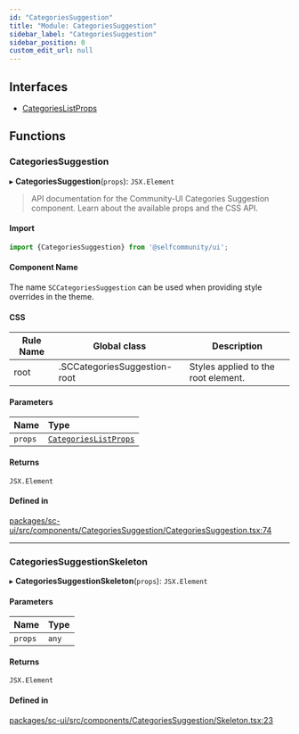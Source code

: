 ```yaml
---
id: "CategoriesSuggestion"
title: "Module: CategoriesSuggestion"
sidebar_label: "CategoriesSuggestion"
sidebar_position: 0
custom_edit_url: null
---
```


## Interfaces

- [CategoriesListProps](../interfaces/CategoriesSuggestion.CategoriesListProps.md)

## Functions

### CategoriesSuggestion

▸ **CategoriesSuggestion**(`props`): `JSX.Element`

> API documentation for the Community-UI Categories Suggestion component. Learn about the available props and the CSS API.

#### Import
```jsx
import {CategoriesSuggestion} from '@selfcommunity/ui';
```
#### Component Name
The name `SCCategoriesSuggestion` can be used when providing style overrides in the theme.

#### CSS

|Rule Name|Global class|Description|
|---|---|---|
|root|.SCCategoriesSuggestion-root|Styles applied to the root element.|

#### Parameters

| Name | Type |
| :------ | :------ |
| `props` | [`CategoriesListProps`](../interfaces/CategoriesSuggestion.CategoriesListProps.md) |

#### Returns

`JSX.Element`

#### Defined in

[packages/sc-ui/src/components/CategoriesSuggestion/CategoriesSuggestion.tsx:74](https://github.com/selfcommunity/community-ui/blob/cab08cf/packages/sc-ui/src/components/CategoriesSuggestion/CategoriesSuggestion.tsx#L74)

___

### CategoriesSuggestionSkeleton

▸ **CategoriesSuggestionSkeleton**(`props`): `JSX.Element`

#### Parameters

| Name | Type |
| :------ | :------ |
| `props` | `any` |

#### Returns

`JSX.Element`

#### Defined in

[packages/sc-ui/src/components/CategoriesSuggestion/Skeleton.tsx:23](https://github.com/selfcommunity/community-ui/blob/cab08cf/packages/sc-ui/src/components/CategoriesSuggestion/Skeleton.tsx#L23)
